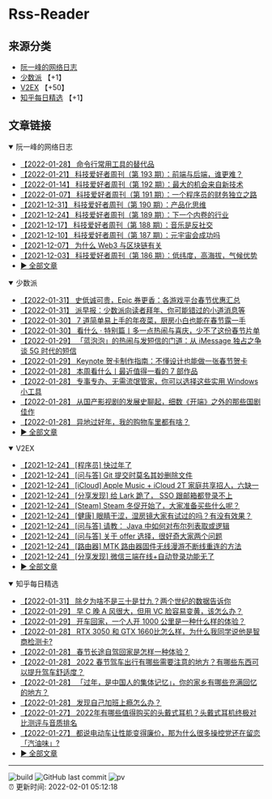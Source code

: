 # Rss-Reader

## 来源分类

* [阮一峰的网络日志](#阮一峰的网络日志)
* [少数派](#少数派) 【+1】
* [V2EX](#V2EX) 【+50】
* [知乎每日精选](#知乎每日精选) 【+1】

## 文章链接

<details open>
    <summary id="阮一峰的网络日志">
     阮一峰的网络日志
    </summary>


* [【2022-01-28】 命令行常用工具的替代品](http://www.ruanyifeng.com/blog/2022/01/cli-alternative-tools.html)
* [【2022-01-21】 科技爱好者周刊（第 193 期）：前端与后端，谁更难？](http://www.ruanyifeng.com/blog/2022/01/weekly-issue-193.html)
* [【2022-01-14】 科技爱好者周刊（第 192 期）：最大的机会来自新技术](http://www.ruanyifeng.com/blog/2022/01/weekly-issue-192.html)
* [【2022-01-07】 科技爱好者周刊（第 191 期）：一个程序员的财务独立之路](http://www.ruanyifeng.com/blog/2022/01/weekly-issue-191.html)
* [【2021-12-31】 科技爱好者周刊（第 190 期）：产品化思维](http://www.ruanyifeng.com/blog/2021/12/weekly-issue-190.html)
* [【2021-12-24】 科技爱好者周刊（第 189 期）：下一个内卷的行业](http://www.ruanyifeng.com/blog/2021/12/weekly-issue-189.html)
* [【2021-12-17】 科技爱好者周刊（第 188 期）：音乐是反社交](http://www.ruanyifeng.com/blog/2021/12/weekly-issue-188.html)
* [【2021-12-10】 科技爱好者周刊（第 187 期）：元宇宙会成功吗](http://www.ruanyifeng.com/blog/2021/12/weekly-issue-187.html)
* [【2021-12-07】 为什么 Web3 与区块链有关](http://www.ruanyifeng.com/blog/2021/12/web3.html)
* [【2021-12-03】 科技爱好者周刊（第 186 期）：低纬度，高海拔，气候优势](http://www.ruanyifeng.com/blog/2021/12/weekly-issue-186.html)
* [:arrow_forward: 全部文章](data/阮一峰的网络日志.md)
</details>

<details open>
    <summary id="少数派">
     少数派
    </summary>


* [【2022-01-31】 史低诚可贵，Epic 券更香：各游戏平台春节优惠汇总](https://sspai.com/post/71240)
* [【2022-01-31】 派早报：少数派向读者拜年、你可能错过的小道消息等](https://sspai.com/post/71243)
* [【2022-01-30】 7 道简单易上手的年夜菜，厨房小白也能在春节露一手](https://sspai.com/post/71241)
* [【2022-01-30】 看什么 · 特别篇丨多一点热闹与喜庆，少不了这份春节片单](https://sspai.com/post/71209)
* [【2022-01-29】 「蓝泡泡」的热闹与发短信的门道：从 iMessage 独占之争谈 5G 时代的短信](https://sspai.com/post/71226)
* [【2022-01-29】 Keynote 贺卡制作指南：不懂设计也能做一张春节贺卡](https://sspai.com/post/71224)
* [【2022-01-28】 本周看什么丨最近值得一看的 7 部作品](https://sspai.com/post/71211)
* [【2022-01-28】 专事专办、无需流氓管家，你可以选择这些实用 Windows 小工具](https://sspai.com/post/71216)
* [【2022-01-28】 从国产影视剧的发展史聊起，细数《开端》之外的那些国剧佳作](https://sspai.com/post/69353)
* [【2022-01-28】 异地过好年，我的购物车里都有啥？](https://sspai.com/post/71161)
* [:arrow_forward: 全部文章](data/少数派.md)
</details>

<details open>
    <summary id="V2EX">
     V2EX
    </summary>


* [【2021-12-24】 [程序员] 快过年了](https://www.v2ex.com/t/824201)
* [【2021-12-24】 [问与答] Git 提交时莫名其妙删除文件](https://www.v2ex.com/t/824200)
* [【2021-12-24】 [iCloud] Apple Music + iCloud 2T 家庭共享招人，六缺一](https://www.v2ex.com/t/824199)
* [【2021-12-24】 [分享发现] 给 Lark 跪了， SSO 跟邮箱都登录不上](https://www.v2ex.com/t/824198)
* [【2021-12-24】 [Steam] Steam 冬促开始了，大家准备买些什么呢？](https://www.v2ex.com/t/824197)
* [【2021-12-24】 [健康] 眼睛干涩，湿房镜大家有试过的吗？有没有效果？](https://www.v2ex.com/t/824196)
* [【2021-12-24】 [问与答] 请教： Java 中如何对布尔列表取或逻辑](https://www.v2ex.com/t/824194)
* [【2021-12-24】 [问与答] 关于 offer 选择，很好奇大家两个问题](https://www.v2ex.com/t/824192)
* [【2021-12-24】 [路由器] MTK 路由器固件无线漫游不断线重连的方法](https://www.v2ex.com/t/824191)
* [【2021-12-24】 [分享发现] 微信三端在线+自动登录功能无了](https://www.v2ex.com/t/824190)
* [:arrow_forward: 全部文章](data/V2EX.md)
</details>

<details open>
    <summary id="知乎每日精选">
     知乎每日精选
    </summary>


* [【2022-01-31】 除夕为啥不是三十是廿九？两个世纪的数据告诉你](http://zhuanlan.zhihu.com/p/463364521?utm_campaign=rss&utm_medium=rss&utm_source=rss&utm_content=title)
* [【2022-01-29】 早 C 晚 A 风很大，但用 VC 脸容易变黄，该怎么办？](http://www.zhihu.com/question/320451411/answer/2318207837?utm_campaign=rss&utm_medium=rss&utm_source=rss&utm_content=title)
* [【2022-01-29】 开车回家，一个人开 1000 公里是一种什么样的体验？](http://www.zhihu.com/question/470105674/answer/2328885472?utm_campaign=rss&utm_medium=rss&utm_source=rss&utm_content=title)
* [【2022-01-28】 RTX 3050 和 GTX 1660比怎么样，为什么我同学说他是智商检测卡?](http://www.zhihu.com/question/461380156/answer/2326616016?utm_campaign=rss&utm_medium=rss&utm_source=rss&utm_content=title)
* [【2022-01-28】 春节长途自驾回家是怎样一种体验？](http://www.zhihu.com/question/265769952/answer/2328376096?utm_campaign=rss&utm_medium=rss&utm_source=rss&utm_content=title)
* [【2022-01-28】 2022 春节驾车出行有哪些需要注意的地方？有哪些东西可以提升驾车舒适度？](http://www.zhihu.com/question/511508376/answer/2328362103?utm_campaign=rss&utm_medium=rss&utm_source=rss&utm_content=title)
* [【2022-01-28】 「过年，是中国人的集体记忆」，你的家乡有哪些充满回忆的地方？](http://www.zhihu.com/question/509979111/answer/2327877344?utm_campaign=rss&utm_medium=rss&utm_source=rss&utm_content=title)
* [【2022-01-28】 发现自己加班上瘾怎么办？](http://www.zhihu.com/question/509678375/answer/2326282351?utm_campaign=rss&utm_medium=rss&utm_source=rss&utm_content=title)
* [【2022-01-27】 2022年有哪些值得购买的头戴式耳机？头戴式耳机终极对比测评与音质排名](http://zhuanlan.zhihu.com/p/65766648?utm_campaign=rss&utm_medium=rss&utm_source=rss&utm_content=title)
* [【2022-01-27】 都说电动车让性能变得廉价，那为什么很多操控党还在留恋「汽油味」?](http://www.zhihu.com/question/513526361/answer/2326837461?utm_campaign=rss&utm_medium=rss&utm_source=rss&utm_content=title)
* [:arrow_forward: 全部文章](data/知乎每日精选.md)
</details>


---

![build](https://github.com/LikaiLee/rss-reader/workflows/rss%20reader/badge.svg)
![GitHub last commit](https://img.shields.io/github/last-commit/likailee/rss-reader)
![pv](https://pageview.vercel.app/?github_user=likailee) <br>
:alarm_clock: 更新时间: 2022-02-01 05:12:18
